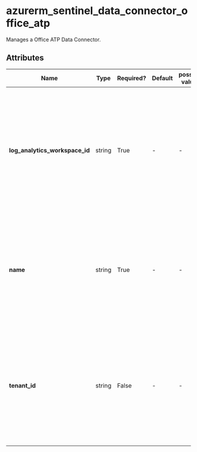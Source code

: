# azurerm_sentinel_data_connector_office_atp

Manages a Office ATP Data Connector.

## Attributes

| Name | Type | Required? | Default  | possible values | Description |
| ---- | ---- | --------- | -------- | ----------- | ----------- |
| **log_analytics_workspace_id** | string | True | -  |  -  | The ID of the Log Analytics Workspace that this Office ATP Data Connector resides in. Changing this forces a new Office ATP Data Connector to be created. | 
| **name** | string | True | -  |  -  | The name which should be used for this Office ATP Data Connector. Changing this forces a new Office ATP Data Connector to be created. | 
| **tenant_id** | string | False | -  |  -  | The ID of the tenant that this Office ATP Data Connector connects to. Changing this forces a new Office ATP Data Connector to be created. | 

